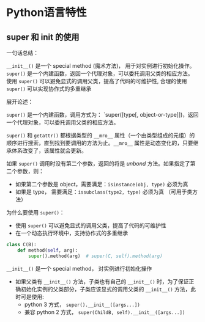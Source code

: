 # Python语言特性

## super 和 init 的使用

一句话总结：

`__init__()` 是一个 special method (魔术方法)， 用于对实例进行初始化操作。`super()` 是一个内建函数，返回一个代理对象，可以委托调用父类的相应方法。 使用 `super()` 可以避免显式的调用父类，提高了代码的可维护性, 合理的使用 `super()` 可以实现协作式的多重继承

展开论述：

`super()` 是一个内建函数，调用方式为： `super([type[, object-or-type]])，返回一个代理对象，可以委托调用父类的相应方法。

`super()` 和 `getattr()` 都根据类型的 `__mro__` 属性（一个由类型组成的元组）的顺序进行搜索，直到找到要调用的方法为止。`__mro__` 属性是动态变化的，只要继承体系改变了，该属性就会更新。

如果 `super()` 调用时没有第二个参数，返回的将是 _unbond_ 方法。如果指定了第二个参数，则：

- 如果第二个参数是 object，需要满足：`isinstance(obj, type)` 必须为真
- 如果是 type， 需要满足：`issubclass(type2, type)` 必须为真 （可用于类方法）

为什么要使用 `super()`：

- 使用 `super()` 可以避免显式的调用父类，提高了代码的可维护性
- 在一个动态执行环境中，支持协作式的多重继承

```python
class C(B):
    def method(self, arg):
        super().method(arg)  # super(C, self).method(arg)
```

`__init__()` 是一个 special method， 对实例进行初始化操作

- 如果父类有 `__init__()` 方法，子类也有自己的 `__init__()` 时，为了保证正确初始化实例的父类部分，子类应该显式的调用父类的 `__init__()` 方法，此时可是使用:
  - python 3 方式， `super().__init__([args...])`
  - 兼容 python 2 方式， `super(ChildB, self).__init__([args...])`
